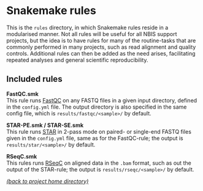 # Snakemake rules

This is the `rules` directory, in which Snakemake rules reside in a modularised
manner. Not all rules will be useful for all NBIS support projects, but the
idea is to have rules for many of the routine-tasks that are commonly performed
in many projects, such as read alignment and quality controls. Additional rules
can then be added as the need arises, facilitating repeated analyses and
general scientific reproducibility.

## Included rules

**FastQC.smk** \
This rule runs [FastQC][fastqc-home] on any FASTQ files in a given input
directory, defined in the `config.yml` file. The output directory is also
specified in the same config file, which is `results/fastqc/<sample>/` by
default.

**STAR-PE.smk / STAR-SE.smk** \
This rule runs [STAR][star-home] in 2-pass mode on paired- or single-end FASTQ
files given in the `config.yml` file, same as for the FastQC-rule; the output
is `results/star/<sample>/` by default.

**RSeqC.smk** \
This rules runs [RSeqC][rseqc-home] on aligned data in the `.bam` format,
such as out the output of the STAR-rule; the output is
`results/rseqc/<sample>/` by default.

[*(back to project home directory)*][sf-home]

[fastqc-home]: https://www.bioinformatics.babraham.ac.uk/projects/fastqc/
[rseqc-home]: http://rseqc.sourceforge.net/
[sf-home]: https://github.com/NBISweden/NBIS-support-framework
[star-home]: https://github.com/alexdobin/STAR
